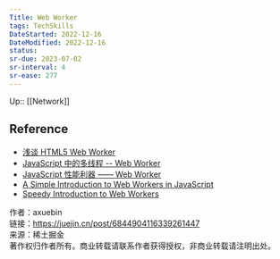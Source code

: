 ```yaml
---
Title: Web Worker
tags: TechSkills
DateStarted: 2022-12-16
DateModified: 2022-12-16
status:
sr-due: 2023-07-02
sr-interval: 4
sr-ease: 277
---
```

Up:: [[Network]]
## Reference
- [浅谈 HTML5 Web Worker](https://juejin.cn/post/6844903496550989837 "https://juejin.cn/post/6844903496550989837")
- [JavaScript 中的多线程 -- Web Worker](https://link.juejin.cn?target=https%3A%2F%2Fzhuanlan.zhihu.com%2Fp%2F25184390 "https://zhuanlan.zhihu.com/p/25184390")
- [JavaScript 性能利器 —— Web Worker](https://juejin.cn/post/6844903736238669837 "https://juejin.cn/post/6844903736238669837")
- [A Simple Introduction to Web Workers in JavaScript](https://link.juejin.cn?target=https%3A%2F%2Fmedium.com%2Fyoung-coder%2Fa-simple-introduction-to-web-workers-in-javascript-b3504f9d9d1c "https://medium.com/young-coder/a-simple-introduction-to-web-workers-in-javascript-b3504f9d9d1c")
- [Speedy Introduction to Web Workers](https://link.juejin.cn?target=https%3A%2F%2Fauth0.com%2Fblog%2Fspeedy-introduction-to-web-workers%2F "https://auth0.com/blog/speedy-introduction-to-web-workers/")

作者：axuebin  
链接：https://juejin.cn/post/6844904116339261447  
来源：稀土掘金  
著作权归作者所有。商业转载请联系作者获得授权，非商业转载请注明出处。

